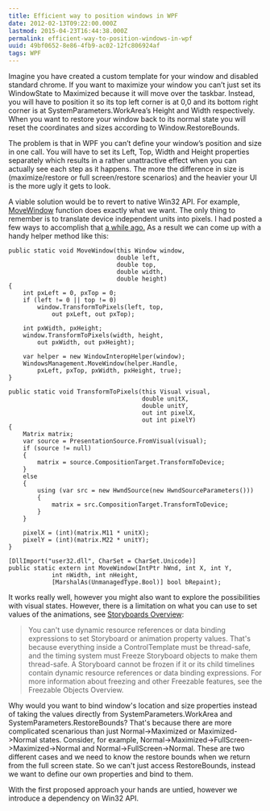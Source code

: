 ```yaml
---
title: Efficient way to position windows in WPF
date: 2012-02-13T09:22:00.000Z
lastmod: 2015-04-23T16:44:38.000Z
permalink: efficient-way-to-position-windows-in-wpf
uuid: 49bf0652-8e86-4fb9-ac02-12fc806924af
tags: WPF
---
```


Imagine you have created a custom template for your window and disabled standard chrome. If you want to maximize your window you can’t just set its WindowState to Maximized because it will move over the taskbar. Instead, you will have to position it so its top left corner is at 0,0 and its bottom right corner is at SystemParameters.WorkArea’s Height and Width respectively. When you want to restore your window back to its normal state you will reset the coordinates and sizes according to Window.RestoreBounds.

The problem is that in WPF you can’t define your window’s position and size in one call. You will have to set its Left, Top, Width and Height properties separately which results in a rather unattractive effect when you can actually see each step as it happens. The more the difference in size is (maximize/restore or full screen/restore scenarios) and the heavier your UI is the more ugly it gets to look.

A viable solution would be to revert to native Win32 API. For example, [MoveWindow](http://msdn.microsoft.com/en-us/library/windows/desktop/ms633534(v=vs.85).aspx) function does exactly what we want. The only thing to remember is to translate device independent units into pixels. I had posted a few ways to accomplish that [a while ago.](Best-way-to-get-DPI-value-in-WPF) As a result we can come up with a handy helper method like this:

```
public static void MoveWindow(this Window window,
                              double left,
                              double top,
                              double width,
                              double height)
{
    int pxLeft = 0, pxTop = 0;
    if (left != 0 || top != 0)
        window.TransformToPixels(left, top, 
            out pxLeft, out pxTop);

    int pxWidth, pxHeight;
    window.TransformToPixels(width, height, 
        out pxWidth, out pxHeight);

    var helper = new WindowInteropHelper(window);
    WindowsManagement.MoveWindow(helper.Handle, 
        pxLeft, pxTop, pxWidth, pxHeight, true);
}

public static void TransformToPixels(this Visual visual,
                                     double unitX,
                                     double unitY,
                                     out int pixelX,
                                     out int pixelY)
{
    Matrix matrix;
    var source = PresentationSource.FromVisual(visual);
    if (source != null)
    {    
        matrix = source.CompositionTarget.TransformToDevice;
    }
    else
    {
        using (var src = new HwndSource(new HwndSourceParameters()))
        {
            matrix = src.CompositionTarget.TransformToDevice;
        }
    }

    pixelX = (int)(matrix.M11 * unitX);
    pixelY = (int)(matrix.M22 * unitY);
}

[DllImport("user32.dll", CharSet = CharSet.Unicode)]
public static extern int MoveWindow(IntPtr hWnd, int X, int Y, 
            int nWidth, int nHeight, 
            [MarshalAs(UnmanagedType.Bool)] bool bRepaint);
```

It works really well, however you might also want to explore the possibilities with visual states. However, there is a limitation on what you can use to set values of the animations, see [Storyboards Overview](http://msdn.microsoft.com/en-us/library/ms742868.aspx):

> You can't use dynamic resource references or data binding expressions to set Storyboard or animation property values. That's because everything inside a ControlTemplate must be thread-safe, and the timing system must Freeze Storyboard objects to make them thread-safe. A Storyboard cannot be frozen if it or its child timelines contain dynamic resource references or data binding expressions. For more information about freezing and other Freezable features, see the Freezable Objects Overview.

Why would you want to bind window's location and size properties instead of taking the values directly from SystemParameters.WorkArea and SystemParameters.RestoreBounds? That's because there are more complicated scenarious than just Normal->Maximized or Maximized->Normal states. Consider, for example, Normal->Maximized->FullScreen->Maximized->Normal and Normal->FullScreen->Normal. These are two different cases and we need to know the restore bounds when we return from the full screen state. So we can't just access RestoreBounds, instead we want to define our own properties and bind to them.

With the first proposed approach your hands are untied, however we introduce a dependency on Win32 API.